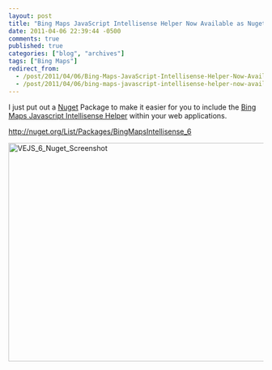```yaml
---
layout: post
title: "Bing Maps JavaScript Intellisense Helper Now Available as Nuget Package"
date: 2011-04-06 22:39:44 -0500
comments: true
published: true
categories: ["blog", "archives"]
tags: ["Bing Maps"]
redirect_from: 
  - /post/2011/04/06/Bing-Maps-JavaScript-Intellisense-Helper-Now-Available-as-Nuget-Package
  - /post/2011/04/06/bing-maps-javascript-intellisense-helper-now-available-as-nuget-package
---
```

<!-- more -->
<p>I just put out a <a href="http://nuget.org" target="_blank">Nuget</a> Package to make it easier for you to include the <a href="http://vejs.codeplex.com/" target="_blank">Bing Maps Javascript Intellisense Helper</a> within your web applications.</p>  <p><a title="http://nuget.org/List/Packages/BingMapsIntellisense_6" href="http://nuget.org/List/Packages/BingMapsIntellisense_6">http://nuget.org/List/Packages/BingMapsIntellisense_6</a></p>  <p><a href="/images/postsVEJS_6_Nuget_Screenshot.png"><img style="background-image: none; border-bottom: 0px; border-left: 0px; padding-left: 0px; padding-right: 0px; display: inline; border-top: 0px; border-right: 0px; padding-top: 0px" title="VEJS_6_Nuget_Screenshot" border="0" alt="VEJS_6_Nuget_Screenshot" src="/images/postsVEJS_6_Nuget_Screenshot_thumb.png" width="644" height="431" /></a></p>
